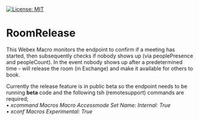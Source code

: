 [![License: MIT](https://img.shields.io/badge/License-MIT-blue.svg)](https://opensource.org/licenses/MIT)
# RoomRelease
This Webex Macro monitors the endpoint to confirm if a meeting has started, then subsequently checks if nobody shows up (via peoplePresence and peopleCount). In the event nobody shows up after a predetermined time - will release the room (in Exchange) and make it available for others to book.

Currently the release feature is in public beta so the endpoint needs to be running <b>beta</b> code and the following tsh (remotesupport) commands are required;<br>
• <i>xcommand Macros Macro Accessmode Set Name: <name-of-macro> Internal: True</i><br>
• <i>xconf Macros Experimental: True</i><br>
